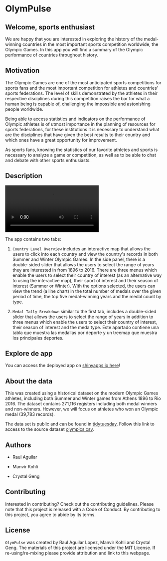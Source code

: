 # OlymPulse

## Welcome, sports enthusiast

We are happy that you are interested in exploring the history of the medal-winning countries in the most important sports competition worldwide, the Olympic Games. In this app you will find a summary of the Olympic performance of countries throughout history.

## Motivation

The Olympic Games are one of the most anticipated sports competitions for sports fans and the most important competition for athletes and countries' sports federations. The level of skills demonstrated by the athletes in their respective disciplines during this competition raises the bar for what a human being is capable of, challenging the impossible and astonishing people worldwide.

Being able to access statistics and indicators on the performance of Olympic athletes is of utmost importance in the planning of resources for sports federations, for these institutions it is necessary to understand what are the disciplines that have given the best results to their country and which ones have a great opportunity for improvement.

As sports fans, knowing the statistics of our favorite athletes and sports is necessary to analyze a game or competition, as well as to be able to chat and debate with other sports enthusiasts.

## Description

![](img/OlymPulse_demo.mp4)

The app contains two tabs:

1. `Country Level Overview` includes an interactive map that allows the users to click into each country and view the country's records in both Summer and Winter Olympic Games. In the side panel, there is a double-sided slider that allows the users to select the range of years they are interested in from 1896 to 2016. There are three menus which enable the users to select their country of interest (as an alternative way to using the interactive map), their sport of interest and their season of interest (Summer or Winter). With the options selected, the users can view the trend (a line chart) in the total number of medals over the given period of time, the top five medal-winning years and the medal count by type.

2. `Medal Tally Breakdown` similar to the first tab, includes a double-sided slider that allows the users to select the range of years in addition to three menus which enable the users to select their country of interest, their season of interest and the meda type. Este apartado contiene una tabla que muestra las medallas por deporte y un treemap que muestra los principales deportes.

## Explore de app

You can access the deployed app on [shinyapps.io here](https://raulapps.shinyapps.io/OlymPulse/)!

## About the data

This was created using a historical dataset on the modern Olympic Games athletes, including both Summer and Winter games from Athens 1896 to Rio 2016. The dataset contains 271,116 registers including both medal winners and non-winners. However, we will focus on athletes who won an Olympic medal (39,783 records).

The data set is public and can be found in [tidytuesday](https://github.com/rfordatascience/tidytuesday). Follow this link  to access to the source dataset [olympics.csv](https://raw.githubusercontent.com/rfordatascience/tidytuesday/master/data/2021/2021-07-27/olympics.csv).

## Authors

- Raul Aguilar

- Manvir Kohli

- Crystal Geng

## Contributing

Interested in contributing? Check out the contributing guidelines. Please note that this project is released with a Code of Conduct. By contributing to this project, you agree to abide by its terms.

## License

`OlymPulse` was created by Raul Aguilar Lopez, Manvir Kohli and Crystal Geng. The materials of this project are licensed under the MIT License. If re-using/re-mixing please provide attribution and link to this webpage.
